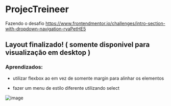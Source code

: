 # ProjecTreineer

Fazendo o desafio https://www.frontendmentor.io/challenges/intro-section-with-dropdown-navigation-ryaPetHE5

## Layout finalizado! ( somente disponivel para visualização em desktop )

### Aprendizados:

- utilizar flexbox ao em vez de somente margin para alinhar os elementos

- fazer um menu de estilo diferente utilizando select 

![image](https://user-images.githubusercontent.com/101062400/185092235-f2d42d4f-9c3d-4afb-a1e1-bc4572c046a1.png)


